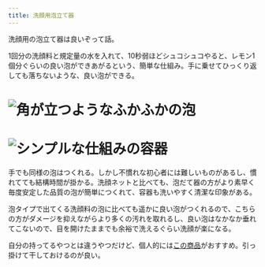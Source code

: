 ```yaml
---
title: 洗顔用泡立て器
---
```

洗顔用の泡立て器は良いぞって話。

1回分の洗顔料と規定量の水を入れて、10秒弱ほどシュコシュコやると、レモン1個分ぐらいの良い泡ができあがるという、簡単な仕組み。手に乗せてひっくり返しても落ちないような、良い泡ができる。

![](https://lh5.googleusercontent.com/fl8QEnAQjWxNLbOXwT0bb0-aDNrzuSVvEXXNBURiGHiG77HYdaP0FAp3l_2cIlZGG4P2uTDoeP3NbwLN44SR4lXrm6lqnHCx9cZi61Hvxi6xLXO_VFdnJYKhg_agHW8MlNgUa1IoWHPddwJaaRT-Wmp71jUS6FfJiOXJSwe80ODQwkTwKvX73i8pQopt "角が立つようなふかふかの泡")
===================================================================================================================================================================================================================================================

![](https://lh6.googleusercontent.com/VCtPUeRzP2EDCxgfVdgtIk1Cvu9ubiMyhE6WmFnzSDKz6yAoC_90YoBSKYSEnQG7vIOUKoXLDBmh1AOJSxwjBjftaCc0zTFL7rIpFo7hxJyOUc54gQPHnfxxwFgyG_PD1s5o9aGfhOuUFlFY3Z3Xvebchp6XFtg-JWAoKjfAJrqB1FtcFSiCW-wqrYNI "シンプルな仕組みの容器")
=================================================================================================================================================================================================================================================

手でも同様の泡はつくれる。しかし不慣れな初心者には難しいものがあるし、慣れてても結構時間が掛かる。洗顔ネットと比べても、泡だて器の方がより素早く毎度安定した品質の泡が簡単につくれて、容器も洗いやすく清潔な印象がある。

泡タイプで出てくる洗顔料の泡に比べても遥かに良い泡がつくれるので、こちらの方がダメージを抑えながらより多くの汚れを取れるし、良い泡はなかなか垂れてこないので、目を開けたままでも余裕で洗えるぐらい洗顔が楽になる。

自分の持ってるやつとは違うやつだけど、個人的には[この商品](https://www.amazon.co.jp/dp/B09KMP9GDN)がおすすめ。引っ掛けて干しておけるのが良い。
